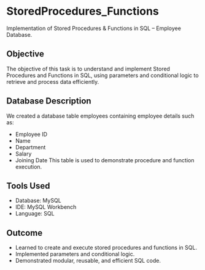 # StoredProcedures_Functions
Implementation of Stored Procedures & Functions in SQL – Employee Database.

## Objective
The objective of this task is to understand and implement Stored Procedures and Functions in SQL, using parameters and conditional logic to retrieve and process data efficiently.

## Database Description
We created a database table employees containing employee details such as:
- Employee ID
- Name
- Department
- Salary
- Joining Date
This table is used to demonstrate procedure and function execution.

## Tools Used
- Database: MySQL
- IDE: MySQL Workbench
- Language: SQL

## Outcome
- Learned to create and execute stored procedures and functions in SQL.
- Implemented parameters and conditional logic.
- Demonstrated modular, reusable, and efficient SQL code.
